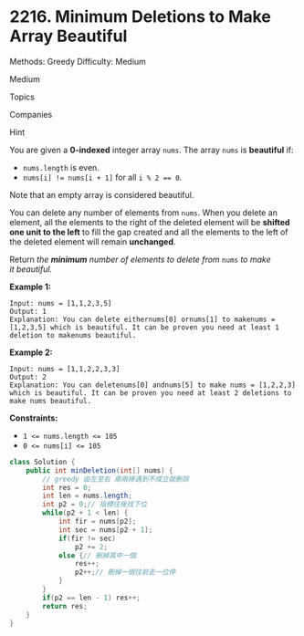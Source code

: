 # 2216. Minimum Deletions to Make Array Beautiful

Methods: Greedy
Difficulty: Medium

Medium

Topics

Companies

Hint

You are given a **0-indexed** integer array `nums`. The array `nums` is **beautiful** if:

- `nums.length` is even.
- `nums[i] != nums[i + 1]` for all `i % 2 == 0`.

Note that an empty array is considered beautiful.

You can delete any number of elements from `nums`. When you delete an element, all the elements to the right of the deleted element will be **shifted one unit to the left** to fill the gap created and all the elements to the left of the deleted element will remain **unchanged**.

Return *the **minimum** number of elements to delete from* `nums` *to make it beautiful.*

**Example 1:**

```
Input: nums = [1,1,2,3,5]
Output: 1
Explanation: You can delete eithernums[0] ornums[1] to makenums = [1,2,3,5] which is beautiful. It can be proven you need at least 1 deletion to makenums beautiful.

```

**Example 2:**

```
Input: nums = [1,1,2,2,3,3]
Output: 2
Explanation: You can deletenums[0] andnums[5] to make nums = [1,2,2,3] which is beautiful. It can be proven you need at least 2 deletions to make nums beautiful.

```

**Constraints:**

- `1 <= nums.length <= 105`
- `0 <= nums[i] <= 105`

```java
class Solution {
    public int minDeletion(int[] nums) {
        // greedy 由左至右 兩兩掃遇到不成立就刪除
        int res = 0;
        int len = nums.length;
        int p2 = 0;// 指標往後找下位
        while(p2 + 1 < len) {
            int fir = nums[p2];
            int sec = nums[p2 + 1];
            if(fir != sec) 
                p2 += 2;
            else {// 刪掉其中一個
                res++;
                p2++;// 刪掉一個往前走一位停
            }
        }
        if(p2 == len - 1) res++;
        return res;
    }
}
```